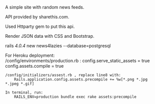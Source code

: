 A simple site with random news feeds. 

API provided by sharethis.com.

Used Httparty gem to put this api.

Render JSON data with CSS and Bootstrap.

rails _4.0.4_ new news4lazies --database=postgresql

For Heroku deployment: 	
	/config/environments/production.rb :
		config.serve_static_assets = true
		config.assets.compile = true
		
	/config/initializers/assest.rb , replace line8 with:
		Rails.application.config.assets.precompile += %w[*.png *.jpg *.jpeg *.gif]

	In terminal, run:
		RAILS_ENV=production bundle exec rake assets:precompile